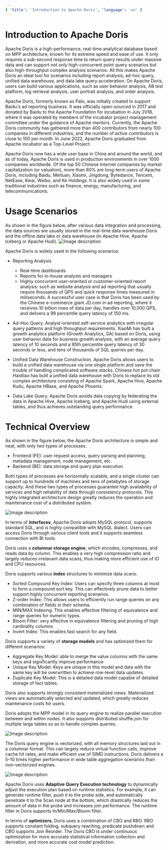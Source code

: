 ```yaml
---
{ 'title': 'Introduction to Apache Doris', 'language': 'en' }
---
```


<!--
Licensed to the Apache Software Foundation (ASF) under one
or more contributor license agreements.  See the NOTICE file
distributed with this work for additional information
regarding copyright ownership.  The ASF licenses this file
to you under the Apache License, Version 2.0 (the
"License"); you may not use this file except in compliance
with the License.  You may obtain a copy of the License at

  http://www.apache.org/licenses/LICENSE-2.0

Unless required by applicable law or agreed to in writing,
software distributed under the License is distributed on an
"AS IS" BASIS, WITHOUT WARRANTIES OR CONDITIONS OF ANY
KIND, either express or implied.  See the License for the
specific language governing permissions and limitations
under the License.
-->

# Introduction to Apache Doris

Apache Doris is a high-performance, real-time analytical database based on MPP architecture, known for its extreme speed and ease of use. It only requires a sub-second response time to return query results under massive data and can support not only high-concurrent point query scenarios but also high-throughput complex analysis scenarios. All this makes Apache Doris an ideal tool for scenarios including report analysis, ad-hoc query, unified data warehouse, and data lake query acceleration. On Apache Doris, users can build various applications, such as user behavior analysis, AB test platform, log retrieval analysis, user portrait analysis, and order analysis.

Apache Doris, formerly known as Palo, was initially created to support Baidu's ad reporting business. It was officially open-sourced in 2017 and donated by Baidu to the Apache Foundation for incubation in July 2018, where it was operated by members of the incubator project management committee under the guidance of Apache mentors. Currently, the Apache Doris community has gathered more than 400 contributors from nearly 100 companies in different industries, and the number of active contributors is close to 100 per month. In June 2022, Apache Doris graduated from Apache incubator as a Top-Level Project.

Apache Doris now has a wide user base in China and around the world, and as of today, Apache Doris is used in production environments in over 1000 companies worldwide. Of the top 50 Chinese Internet companies by market capitalization (or valuation), more than 80% are long-term users of Apache Doris, including Baidu, Meituan, Xiaomi, Jingdong, Bytedance, Tencent, NetEase, Kwai, Weibo, and Ke Holdings. It is also widely used in some traditional industries such as finance, energy, manufacturing, and telecommunications.

# Usage Scenarios

As shown in the figure below, after various data integration and processing, the data sources are usually stored in the real-time data warehouse Doris and the offline data lake or data warehouse (in Apache Hive, Apache Iceberg or Apache Hudi).
![Image description](https://dev-to-uploads.s3.amazonaws.com/uploads/articles/sekvbs5ih5rb16wz6n9k.png)

Apache Doris is widely used in the following scenarios:

-   Reporting Analysis

    -   Real-time dashboards
    -   Reports for in-house analysts and managers
    -   Highly concurrent user-oriented or customer-oriented report analysis: such as website analysis and ad reporting that usually require thousands of QPS and quick response times measured in miliseconds. A successful user case is that Doris has been used by the Chinese e-commerce giant JD.com in ad reporting, where it receives 10 billion rows of data per day, handles over 10,000 QPS, and delivers a 99 percentile query latency of 150 ms.

-   Ad-Hoc Query. Analyst-oriented self-service analytics with irregular query patterns and high throughput requirements. XiaoMi has built a growth analytics platform (Growth Analytics, GA) based on Doris, using user behavior data for business growth analysis, with an average query latency of 10 seconds and a 95th percentile query latency of 30 seconds or less, and tens of thousands of SQL queries per day.

-   Unified Data Warehouse Construction. Apache Doris allows users to build a unified data warehouse via one single platform and save the trouble of handling complicated software stacks. Chinese hot pot chain Haidilao has built a unified data warehouse with Doris to replace its old complex architecture consisting of Apache Spark, Apache Hive, Apache Kudu, Apache HBase, and Apache Phoenix.

-   Data Lake Query. Apache Doris avoids data copying by federating the data in Apache Hive, Apache Iceberg, and Apache Hudi using external tables, and thus achieves outstanding query performance.

# Technical Overview

As shown in the figure below, the Apache Doris architecture is simple and neat, with only two types of processes.

-  Frontend (FE): user request access, query parsing and planning, metadata management, node management, etc.
-  Backend (BE): data storage and query plan execution

Both types of processes are horizontally scalable, and a single cluster can support up to hundreds of machines and tens of petabytes of storage capacity. And these two types of processes guarantee high availability of services and high reliability of data through consistency protocols. This highly integrated architecture design greatly reduces the operation and maintenance cost of a distributed system.

![Image description](https://dev-to-uploads.s3.amazonaws.com/uploads/articles/mnz20ae3s23vv3e9ltmi.png)

In terms of **interfaces**, Apache Doris adopts MySQL protocol, supports standard SQL, and is highly compatible with MySQL dialect. Users can access Doris through various client tools and it supports seamless connection with BI tools.

Doris uses a **columnar storage engine**, which encodes, compresses, and reads data by column. This enables a very high compression ratio and largely reduces irrelavant data scans, thus making more efficient use of IO and CPU resources.

Doris supports various **index** structures to minimize data scans:

-   Sorted Compound Key Index: Users can specify three columns at most to form a compound sort key. This can effectively prune data to better support highly concurrent reporting scenarios.
-   Z-order Index: This allows users to efficiently run range queries on any combination of fields in their schema.
-   MIN/MAX Indexing: This enables effective filtering of equivalence and range queries for numeric types.
-   Bloom Filter: very effective in equivalence filtering and pruning of high cardinality columns
-   Invert Index: This enables fast search for any field.

Doris supports a variety of **storage models** and has optimized them for different scenarios:

-   Aggregate Key Model: able to merge the value columns with the same keys and significantly improve performance
-   Unique Key Model: Keys are unique in this model and data with the same key will be overwritten to achieve row-level data updates.
-   Duplicate Key Model: This is a detailed data model capable of detailed storage of fact tables.

Doris also supports strongly consistent materialized views. Materialized views are automatically selected and updated, which greatly reduces maintenance costs for users.

Doris adopts the MPP model in its query engine to realize parallel execution between and within nodes. It also supports distributed shuffle join for multiple large tables so as to handle complex queries.

![Image description](https://dev-to-uploads.s3.amazonaws.com/uploads/articles/vjlmumwyx728uymsgcw0.png)

The Doris query engine is vectorized, with all memory structures laid out in a columnar format. This can largely reduce virtual function calls, improve cache hit rates, and make efficient use of SIMD instructions. Doris delivers a 5–10 times higher performance in wide table aggregation scenarios than non-vectorized engines.

![Image description](https://dev-to-uploads.s3.amazonaws.com/uploads/articles/ck2m3kbnodn28t28vphp.png)

Apache Doris uses **Adaptive Query Execution technology** to dynamically adjust the execution plan based on runtime statistics. For example, it can generate runtime filter, push it to the probe side, and automatically penetrate it to the Scan node at the bottom, which drastically reduces the amount of data in the probe and increases join performance. The runtime filter in Doris supports In/Min/Max/Bloom filter.

In terms of **optimizers**, Doris uses a combination of CBO and RBO. RBO supports constant folding, subquery rewriting, predicate pushdown and CBO supports Join Reorder. The Doris CBO is under continuous optimization for more accurate statistical information collection and derivation, and more accurate cost model prediction.

